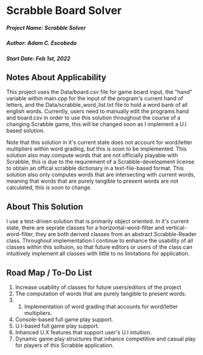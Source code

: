 # Scrabble Board Solver

##### Project Name: Scrabble Solver
##### Author: Adam C. Escobedo
##### Start Date: Feb 1st, 2022

## Notes About Applicability

This project uses the Data/board.csv file for game board input, the "hand" variable within main.cpp for the input of the program's current hand of letters, and the Data/scrabble_word_list.txt file to hold a word bank of all english words. Currently, users need to manually edit the programs hand and board.csv in order to use this solution throughout the course of a changing Scrabble game, this will be changed soon as I implement a U.I based solution.

Note that this solution in it's current state does not account for word/letter multipliers within word grading, but this is soon to be implemented. This solution also may compute words that are not officially playable with Scrabble, this is due to the requirement of a Scrabble-development license to obtain an offical scrabble dictionary in a text-file-based format. This solution also only computes words that are intersecting with current words, meaning that words that are purely tangible to present words are not calculated, this is soon to change.

## About This Solution

I use a test-driven solution that is primarily object oriented. In it's current state, there are seprate classes for a horizontal-word-filter and vertical-word-filter, they are both derived classes from an abstract Scrabble-Reader class. Throughout implementation I continue to enhance the usability of all classes within this soltuion, so that future editors or users of the class can intuitively implement all classes with little to no limitations for application.

## Road Map / To-Do List

1. Increase usability of classes for future users/editors of the project
2. The computation of words that are purely tangible to present words.
3. 1. Implementation of word grading that accounts for word/letter multipliers.
4. Console-based full game play support.
5. U.I-based full game play support.
6. Inhanced U.X features that support user's U.I intuition.
7. Dynamic game play structures that inhance competitive and casual play for players of this Scrabble application.
